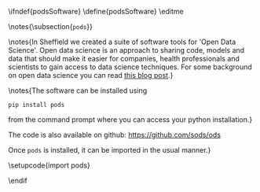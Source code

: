 \ifndef{podsSoftware}
\define{podsSoftware}
\editme

\notes{\subsection{```pods```}}


\notes{In Sheffield we created a suite of software tools
for 'Open Data Science'. Open data science is an approach to sharing code,
models and data that should make it easier for companies, health professionals
and scientists to gain access to data science techniques. For some background on
open data science you can read [this blog post](http://inverseprobability.com/2014/07/01/open-data-science/).}

\notes{The software can be installed using

```
pip install pods
```

from the command prompt where you can access your python installation.}

The code is also available on github: <https://github.com/sods/ods>

Once ```pods``` is installed, it can be imported in the usual manner.}

\setupcode{import pods}

\endif
